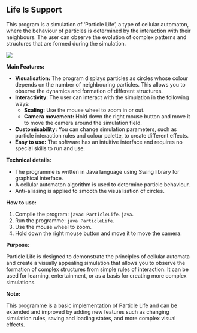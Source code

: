## Life Is Support

This program is a simulation of ‘Particle Life’, a type of cellular automaton, where the behaviour of particles is determined by the interaction with their neighbours. The user can observe the evolution of complex patterns and structures that are formed during the simulation.

<img src="https://github.com/user-attachments/assets/c24ec3b6-1924-4e81-8621-5a3f8d001aee" style="display: block; margin: 0 auto;">

**Main Features:**

* **Visualisation:** The program displays particles as circles whose colour depends on the number of neighbouring particles. This allows you to observe the dynamics and formation of different structures.
* **Interactivity:** The user can interact with the simulation in the following ways:
    * **Scaling:** Use the mouse wheel to zoom in or out.
    * **Camera movement:** Hold down the right mouse button and move it to move the camera around the simulation field.
* **Customisability:** You can change simulation parameters, such as particle interaction rules and colour palette, to create different effects.
* **Easy to use:** The software has an intuitive interface and requires no special skills to run and use.

**Technical details:**

* The programme is written in Java language using Swing library for graphical interface.
* A cellular automaton algorithm is used to determine particle behaviour.
* Anti-aliasing is applied to smooth the visualisation of circles.

**How to use:**

1. Compile the program: `javac ParticleLife.java`.
2. Run the programme: `java ParticleLife`.
3. Use the mouse wheel to zoom.
4. Hold down the right mouse button and move it to move the camera.

**Purpose:**

Particle Life is designed to demonstrate the principles of cellular automata and create a visually appealing simulation that allows you to observe the formation of complex structures from simple rules of interaction. It can be used for learning, entertainment, or as a basis for creating more complex simulations.

**Note:**

This programme is a basic implementation of Particle Life and can be extended and improved by adding new features such as changing simulation rules, saving and loading states, and more complex visual effects.
